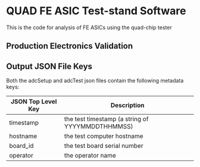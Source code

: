 QUAD FE ASIC Test-stand Software
============================

This is the code for analysis of FE ASICs using the quad-chip tester

Production Electronics Validation
--------------

Output JSON File Keys
--------------

Both the adcSetup and adcTest json files contain the following metadata keys:

JSON Top Level Key  | Description
--------------------|------------
timestamp           | the test timestamp (a string of YYYYMMDDTHHMMSS)
hostname            | the test computer hostname
board_id            | the test board serial number
operator            | the operator name
